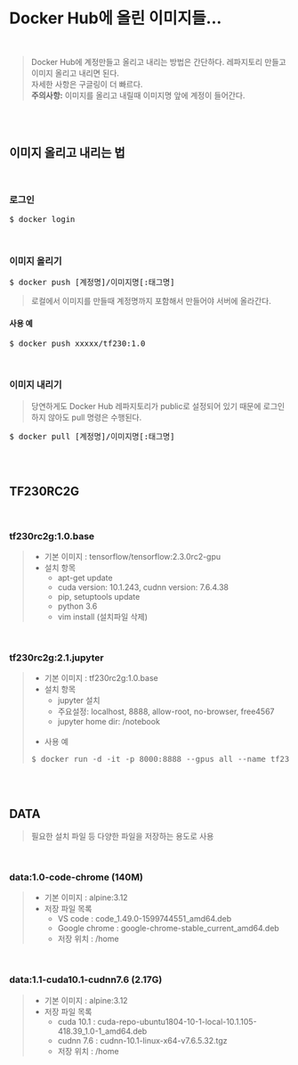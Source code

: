 # Docker Hub에 올린 이미지들...

</br>

> Docker Hub에 계정만들고 올리고 내리는 방법은 간단하다. 레파지토리 만들고 이미지 올리고 내리면 된다.</br>
> 자세한 사항은 구글링이 더 빠르다.</br>
> **주의사항:** 이미지를 올리고 내릴때 이미지명 앞에 계정이 들어간다.

</br></br>

## 이미지 올리고 내리는 법

</br>

### 로그인
<pre>$ docker login</pre>
</br>

### 이미지 올리기
<pre>$ docker push [계정명]/이미지명[:태그명]</pre>
> 로컬에서 이미지를 만들때 계정명까지 포함해서 만들어야 서버에 올라간다.
#### 사용 예
<pre>$ docker push xxxxx/tf230:1.0</pre>
</br>

### 이미지 내리기
> 당연하게도 Docker Hub 레파지토리가 public로 설정되어 있기 때문에 로그인 하지 않아도 pull 명령은 수행된다.
<pre>$ docker pull [계정명]/이미지명[:태그명]</pre>

</br></br>

## TF230RC2G
</br>

### tf230rc2g:1.0.base
> * 기본 이미지 : tensorflow/tensorflow:2.3.0rc2-gpu
> * 설치 항목
>   - apt-get update
>   - cuda version: 10.1.243, cudnn version: 7.6.4.38
>   - pip, setuptools update
>   - python 3.6
>   - vim install (설치파일 삭제)

</br>

### tf230rc2g:2.1.jupyter
> * 기본 이미지 : tf230rc2g:1.0.base
> * 설치 항목
>   - jupyter 설치
>   - 주요설정: localhost, 8888, allow-root, no-browser, free4567
>   - jupyter home dir: /notebook </br></br>
> * 사용 예
> <pre>$ docker run -d -it -p 8000:8888 --gpus all --name tf230rc2g qfreeman/tf230rc2g:2.1.jupyter jupyter notebook</pre>

</br></br>

## DATA
> 필요한 설치 파일 등 다양한 파일을 저장하는 용도로 사용
</br>

### data:1.0-code-chrome (140M)
> * 기본 이미지 : alpine:3.12
> * 저장 파일 목록
>   - VS code : code_1.49.0-1599744551_amd64.deb
>   - Google chrome : google-chrome-stable_current_amd64.deb
>   - 저장 위치 : /home
</br>

### data:1.1-cuda10.1-cudnn7.6 (2.17G)
> * 기본 이미지 : alpine:3.12
> * 저장 파일 목록
>   - cuda 10.1 : cuda-repo-ubuntu1804-10-1-local-10.1.105-418.39_1.0-1_amd64.deb
>   - cudnn 7.6 : cudnn-10.1-linux-x64-v7.6.5.32.tgz
>   - 저장 위치 : /home
</br> 
